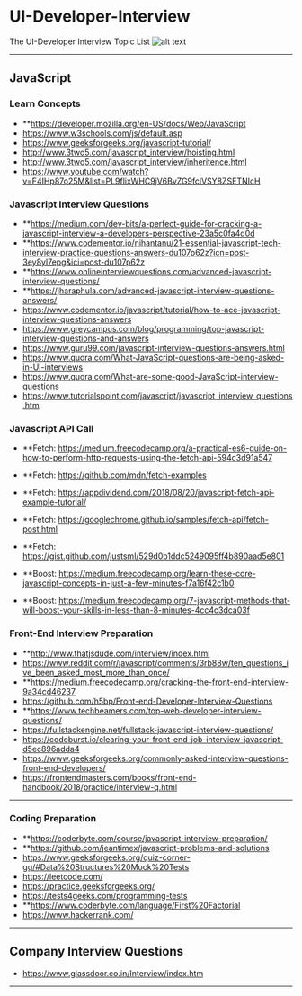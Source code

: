 # UI-Developer-Interview

The UI-Developer Interview Topic List
![alt text](https://cdn-images-1.medium.com/max/1600/1*GYPX0lTSBmon6ibovulEHQ.jpeg "The Interview List")

***

## JavaScript ##
### Learn Concepts ###
* **https://developer.mozilla.org/en-US/docs/Web/JavaScript
* https://www.w3schools.com/js/default.asp
* https://www.geeksforgeeks.org/javascript-tutorial/
* http://www.3two5.com/javascript_interview/hoisting.html
* http://www.3two5.com/javascript_interview/inheritence.html
* https://www.youtube.com/watch?v=F4IHp87o25M&list=PL9flixWHC9jV6BvZG9fclVSY8ZSETNIcH

### Javascript Interview Questions ###
* **https://medium.com/dev-bits/a-perfect-guide-for-cracking-a-javascript-interview-a-developers-perspective-23a5c0fa4d0d
* **https://www.codementor.io/nihantanu/21-essential-javascript-tech-interview-practice-questions-answers-du107p62z?icn=post-3ey8yl7epg&ici=post-du107p62z
* **https://www.onlineinterviewquestions.com/advanced-javascript-interview-questions/
* **https://jharaphula.com/advanced-javascript-interview-questions-answers/
* https://www.codementor.io/javascript/tutorial/how-to-ace-javascript-interview-questions-answers
* https://www.greycampus.com/blog/programming/top-javascript-interview-questions-and-answers
* https://www.guru99.com/javascript-interview-questions-answers.html
* https://www.quora.com/What-JavaScript-questions-are-being-asked-in-UI-interviews
* https://www.quora.com/What-are-some-good-JavaScript-interview-questions
* https://www.tutorialspoint.com/javascript/javascript_interview_questions.htm

### Javascript API Call ###
* **Fetch: https://medium.freecodecamp.org/a-practical-es6-guide-on-how-to-perform-http-requests-using-the-fetch-api-594c3d91a547
* **Fetch: https://github.com/mdn/fetch-examples
* **Fetch: https://appdividend.com/2018/08/20/javascript-fetch-api-example-tutorial/
* **Fetch: https://googlechrome.github.io/samples/fetch-api/fetch-post.html
* **Fetch: https://gist.github.com/justsml/529d0b1ddc5249095ff4b890aad5e801

* **Boost: https://medium.freecodecamp.org/learn-these-core-javascript-concepts-in-just-a-few-minutes-f7a16f42c1b0
* **Boost: https://medium.freecodecamp.org/7-javascript-methods-that-will-boost-your-skills-in-less-than-8-minutes-4cc4c3dca03f

### Front-End Interview Preparation ###
* **http://www.thatjsdude.com/interview/index.html
* https://www.reddit.com/r/javascript/comments/3rb88w/ten_questions_ive_been_asked_most_more_than_once/
* **https://medium.freecodecamp.org/cracking-the-front-end-interview-9a34cd46237
* https://github.com/h5bp/Front-end-Developer-Interview-Questions
* **https://www.techbeamers.com/top-web-developer-interview-questions/
* https://fullstackengine.net/fullstack-javascript-interview-questions/
* https://codeburst.io/clearing-your-front-end-job-interview-javascript-d5ec896adda4
* https://www.geeksforgeeks.org/commonly-asked-interview-questions-front-end-developers/
* https://frontendmasters.com/books/front-end-handbook/2018/practice/interview-q.html

***

### Coding Preparation ###
* **https://coderbyte.com/course/javascript-interview-preparation/
* **https://github.com/jeantimex/javascript-problems-and-solutions
* https://www.geeksforgeeks.org/quiz-corner-gq/#Data%20Structures%20Mock%20Tests
* https://leetcode.com/
* https://practice.geeksforgeeks.org/
* https://tests4geeks.com/programming-tests
* **https://www.coderbyte.com/language/First%20Factorial
* https://www.hackerrank.com/

***

## Company Interview Questions ##
* https://www.glassdoor.co.in/Interview/index.htm

***
